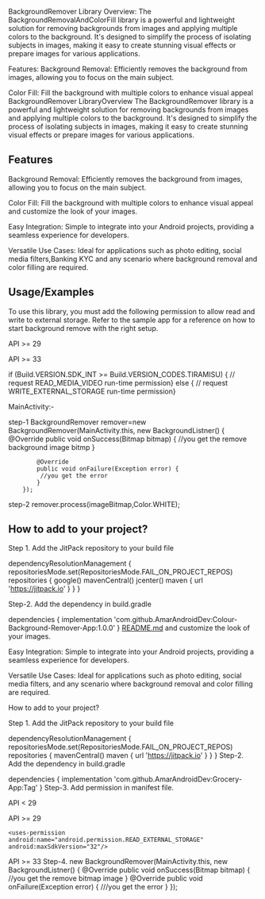 
BackgroundRemover Library
Overview:
The BackgroundRemovalAndColorFill library is a powerful and lightweight solution for removing backgrounds from images and applying multiple colors to the background. It's designed to simplify the process of isolating subjects in images, making it easy to create stunning visual effects or prepare images for various applications.

Features:
Background Removal:
Efficiently removes the background from images, allowing you to focus on the main subject.

Color Fill:
Fill the background with multiple colors to enhance visual appeal
BackgroundRemover LibraryOverview
The BackgroundRemover library is a powerful and lightweight solution for removing backgrounds from images and applying multiple colors to the background. It's designed to simplify the process of isolating subjects in images, making it easy to create stunning visual effects or prepare images for various applications.




## Features

Background Removal: Efficiently removes the background from images, allowing you to focus on the main subject.

Color Fill: Fill the background with multiple colors to enhance visual appeal and customize the look of your images.

Easy Integration: Simple to integrate into your Android projects, providing a seamless experience for developers.

Versatile Use Cases: Ideal for applications such as photo editing, social media filters,Banking KYC and any scenario where background removal and color filling are required.


## Usage/Examples

To use this library, you must add the following permission to allow read and write to external storage. Refer to the sample app for a reference on how to start background remove with the right setup.

API >= 29

<uses-permission android:name="android.permission.READ_EXTERNAL_STORAGE"
android:maxSdkVersion="32"/>

API >= 33

<uses-permission android:name="android.permission.READ_MEDIA_VIDEO"/>      if (Build.VERSION.SDK_INT >= Build.VERSION_CODES.TIRAMISU) { // request READ_MEDIA_VIDEO run-time permission} else {    // request WRITE_EXTERNAL_STORAGE run-time permission}

MainActivity:-

step-1
BackgroundRemover remover=new BackgroundRemover(MainActivity.this, new BackgroundListner() {
            @Override
            public void onSuccess(Bitmap bitmap) {
              //you get the remove background image bitmp
            }

            @Override
            public void onFailure(Exception error) {
             //you get the error
            }
        });
step-2 remover.process(imageBitmap,Color.WHITE);



## How to add to your project?
Step 1. Add the JitPack repository to your build file

dependencyResolutionManagement {
    repositoriesMode.set(RepositoriesMode.FAIL_ON_PROJECT_REPOS)
    repositories {
        google()
        mavenCentral()
        jcenter()
        maven { url 'https://jitpack.io' }
    }
}


Step-2. Add the dependency in build.gradle

dependencies { implementation 'com.github.AmarAndroidDev:Colour-Background-Remover-App:1.0.0' } [README.md](https://github.com/AmarAndroidDev/ColourBackground_Remover/files/14075041/README.md)
 and customize the look of your images.

Easy Integration:
Simple to integrate into your Android projects, providing a seamless experience for developers.

Versatile Use Cases:
Ideal for applications such as photo editing, social media filters, and any scenario where background removal and color filling are required.

How to add to your project?

Step 1.
Add the JitPack repository to your build file


dependencyResolutionManagement {
		repositoriesMode.set(RepositoriesMode.FAIL_ON_PROJECT_REPOS)
		repositories {
			mavenCentral()
			maven { url 'https://jitpack.io' }
		}
	}
Step-2.
Add the dependency in build.gradle


dependencies {
	        implementation 'com.github.AmarAndroidDev:Grocery-App:Tag'
	}
 Step-3.
 Add permission in manifest file.
 
 API < 29
 
<uses-permission android:name="android.permission.READ_EXTERNAL_STORAGE"/>
<uses-permission
    android:name="android.permission.WRITE_EXTERNAL_STORAGE"
    android:maxSdkVersion="28"
    tools:ignore="ScopedStorage" />
API >= 29

    <uses-permission android:name="android.permission.READ_EXTERNAL_STORAGE"
    android:maxSdkVersion="32"/>

API >= 33
 <uses-permission android:name="android.permission.READ_MEDIA_VIDEO"/>
 Step-4.
new BackgroundRemover(MainActivity.this, new BackgroundListner() {
            @Override
            public void onSuccess(Bitmap bitmap) {
              //you get the remove bitmap image
            }
            @Override
            public void onFailure(Exception error) {
               ///you get the error
            }
        });

            

  
